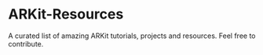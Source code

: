 # ARKit-Resources
A curated list of amazing ARKit tutorials, projects and resources. Feel free to contribute.
